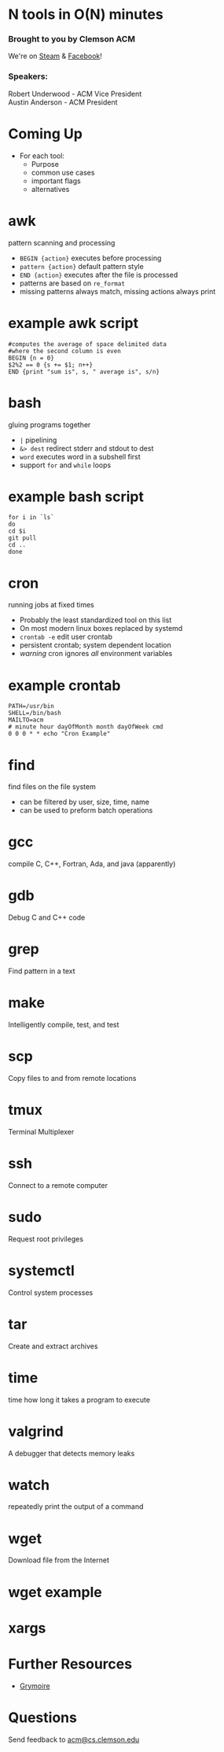 N tools in O(N) minutes
=======================

### Brought to you by Clemson ACM

We're on [Steam](http://steamcommunity.com/groups/clemsonacm) &
[Facebook](https://www.facebook.com/groups/283823058297107/)!

### Speakers:

Robert Underwood - ACM Vice President\
 Austin Anderson - ACM President

Coming Up
=========
+	For each tool:
	+	Purpose
	+	common use cases
	+	important flags
	+   alternatives

awk
====
pattern scanning and processing

+	`BEGIN {action}` executes before processing
+	`pattern {action}` default pattern style
+	`END {action}` executes after the file is processed
+	patterns are based on `re_format`
+	missing patterns always match, missing actions always print

example awk script
==================

	#computes the average of space delimited data
	#where the second column is even
	BEGIN {n = 0}
	$2%2 == 0 {s += $1; n++}
	END {print "sum is", s, " average is", s/n}

bash
====
gluing programs together

+	`|` pipelining
+	`&> dest` redirect stderr and stdout to dest
+	`word` executes word in a subshell first
+	support `for` and `while` loops

example bash script
===================

	for i in `ls`
	do
	cd $i
	git pull
	cd ..
	done


cron
====
running jobs at fixed times

+	Probably the least standardized tool on this list
+	On most modern linux boxes replaced by systemd
+	`crontab -e` edit user crontab
+	persistent crontab; system dependent location
+	_warning_ cron ignores _all_ environment variables

example crontab
===============

	PATH=/usr/bin
	SHELL=/bin/bash
	MAILTO=acm
	# minute hour dayOfMonth month dayOfWeek cmd
	0 0 0 * * echo "Cron Example"

find
====
find files on the file system

+	can be filtered by user, size, time, name
+	can be used to preform batch operations

gcc
====
compile C, C++, Fortran, Ada, and java (apparently)

gdb
====
Debug C and C++ code

grep
====
Find pattern in a text

make
====
Intelligently compile, test, and test

scp
====
Copy files to and from remote locations

tmux
====
Terminal Multiplexer

ssh
====
Connect to a remote computer

sudo
====
Request root privileges

systemctl
====
Control system processes

tar
====
Create and extract archives

time
====
time how long it takes a program to execute

valgrind
========
A debugger that detects memory leaks

watch
======
repeatedly print the output of a command

wget
====
Download file from the Internet


wget example
============


xargs
======

Further Resources
=================
+   [Grymoire](http://www.grymoire.com/)

Questions
=======
Send feedback to acm@cs.clemson.edu

